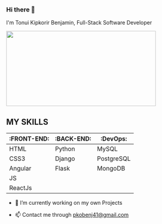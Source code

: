 ### Hi there 👋
I'm Tonui Kipkorir Benjamin, Full-Stack Software Developer 

<img src="https://giphy.com/gifs/R03zWv5p1oNSQd91EP" height=200px width=400px>


## MY SKILLS
          
| :FRONT-END: | :BACK-END:     |:DevOps:   |
|-------------|--------------- | -------   |
|  HTML       |  Python        | MySQL     |
|  CSS3       |  Django        | PostgreSQL|
|  Angular    |  Flask         | MongoDB   | 
|  JS         |                |           |
|  ReactJs    |                |           |


* 🔭 I’m currently working on my own Projects

<!-- * 🌱 I’m currently learning Golang  -->
* 📫 Contact me through pkobenj41@gmail.com
<!--  😄 Pronouns: ... -->
<!-- * ⚡ Fun fact: normally yelling when I solve a problem   -->

